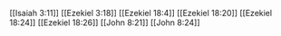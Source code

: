 [[Isaiah 3:11]]
[[Ezekiel 3:18]]
[[Ezekiel 18:4]]
[[Ezekiel 18:20]]
[[Ezekiel 18:24]]
[[Ezekiel 18:26]]
[[John 8:21]]
[[John 8:24]]
